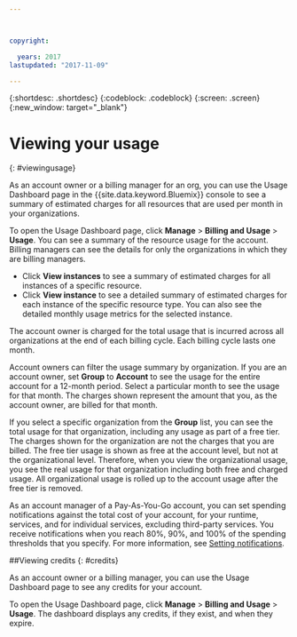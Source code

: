 ```yaml
---



copyright:

  years: 2017
lastupdated: "2017-11-09"

---
```


{:shortdesc: .shortdesc}
{:codeblock: .codeblock}
{:screen: .screen}
{:new_window: target="_blank"}

# Viewing your usage
{: #viewingusage}

As an account owner or a billing manager for an org, you can use the Usage Dashboard page in the {{site.data.keyword.Bluemix}} console to see a summary of estimated charges for all resources that are used per month in your organizations. 

To open the Usage Dashboard page, click **Manage** > **Billing and Usage** > **Usage**. You can see a summary of the resource usage for the account. Billing managers can see the details for only the organizations in which they are billing managers.

   * Click **View instances** to see a summary of estimated charges for all instances of a specific resource. 
   * Click **View instance** to see a detailed summary of estimated charges for each instance of the specific resource type. You can also see the detailed monthly usage metrics for the selected instance. 

The account owner is charged for the total usage that is incurred across all organizations at the end of each billing cycle. Each billing cycle lasts one month.

Account owners can filter the usage summary by organization. If you are an account owner, set **Group** to **Account** to see the usage for the entire account for a 12-month period. Select a particular month to see the usage for that month.  The charges shown represent the amount that you, as the account owner, are billed for that month.

If you select a specific organization from the **Group** list, you can see the total usage for that organization, including any usage as part of a free tier. The charges shown for the organization are not the charges that you are billed. The free tier usage is shown as free at the account level, but not at the organizational level. Therefore, when you view the organizational usage, you see the real usage for that organization including both free and charged usage. All organizational usage is rolled up to the account usage after the free tier is removed.

As an account manager of a Pay-As-You-Go account, you can set spending notifications against the total cost of your account, for your runtime, services, and for individual services, excluding third-party services. You receive notifications when you reach 80%, 90%, and 100% of the spending thresholds that you specify. For more information, see [Setting notifications](/docs/admin/notifications.html#setting-notifications).

##Viewing credits
{: #credits}

As an account owner or a billing manager, you can use the Usage Dashboard page to see any credits for your account.

To open the Usage Dashboard page, click **Manage** > **Billing and Usage** > **Usage**. The dashboard displays any credits, if they exist, and when they expire.
